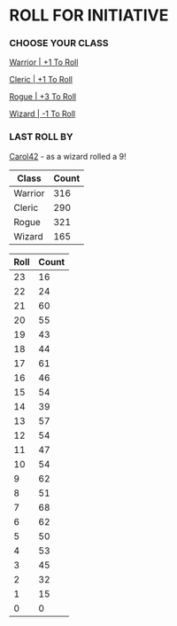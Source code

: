 # ROLL FOR INITIATIVE
### CHOOSE YOUR CLASS

[Warrior | +1 To Roll](https://github.com/benjaminsampica/benjaminsampica/issues/new?title=roll%7Cwarrior&body=Just+click+%27Submit+new+issue%27.)

[Cleric | +1 To Roll](https://github.com/benjaminsampica/benjaminsampica/issues/new?title=roll%7Ccleric&body=Just+click+%27Submit+new+issue%27.)

[Rogue | +3 To Roll](https://github.com/benjaminsampica/benjaminsampica/issues/new?title=roll%7Crogue&body=Just+click+%27Submit+new+issue%27.)

[Wizard | -1 To Roll](https://github.com/benjaminsampica/benjaminsampica/issues/new?title=roll%7Cwizard&body=Just+click+%27Submit+new+issue%27.)
### LAST ROLL BY
[Carol42](https://www.github.com/Carol42) - as a wizard rolled a 9!

|Class|Count|
|-|-|
|Warrior|316|
|Cleric|290|
|Rogue|321|
|Wizard|165|

|Roll|Count|
|-|-|
|23|16
|22|24
|21|60
|20|55
|19|43
|18|44
|17|61
|16|46
|15|54
|14|39
|13|57
|12|54
|11|47
|10|54
|9|62
|8|51
|7|68
|6|62
|5|50
|4|53
|3|45
|2|32
|1|15
|0|0
